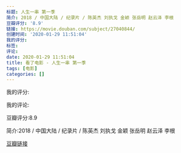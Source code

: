 ```yaml
---
标题: 人生一串 第一季
简介: 2018 / 中国大陆 / 纪录片 / 陈英杰 刘执戈 金颖 张岳明 赵云泽 李根
豆瓣评分: '8.9'
链接: https://movie.douban.com/subject/27040844/
创建时间: '2020-01-29 11:51:04'
我的评分:
标签:
评论:
date: 2020-01-29 11:51:04
title: 看了电影 - 人生一串 第一季
tags: [电影]
categories: []
---
```


我的评分:

我的评论:

豆瓣评分:8.9

简介:2018 / 中国大陆 / 纪录片 / 陈英杰 刘执戈 金颖 张岳明 赵云泽 李根

[豆瓣链接](https://movie.douban.com/subject/27040844/)

